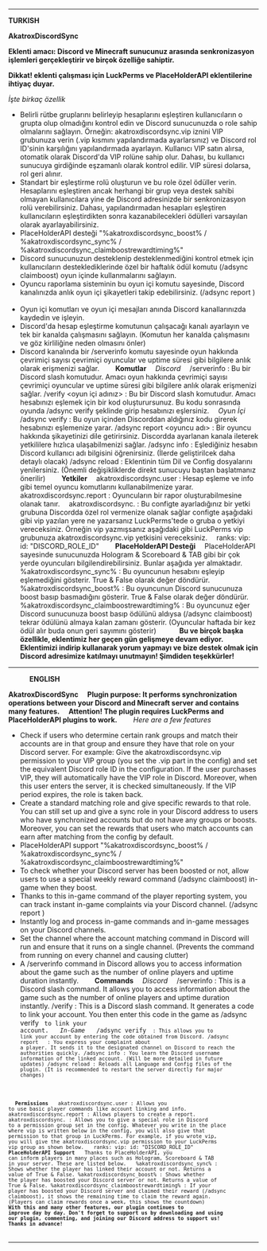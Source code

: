 ------------------------------------------------------------------------------------------------------------------------------------------------------------------------------------------------------------------------------------------------



**TURKISH**

**AkatroxDiscordSync**

**Eklenti amacı: Discord ve Minecraft sunucunuz arasında senkronizasyon işlemleri gerçekleştirir ve birçok özelliğe sahiptir.**

**Dikkat! eklenti çalışması için LuckPerms ve PlaceHolderAPI eklentilerine ihtiyaç duyar.**


_İşte birkaç özellik_
⠀
- Belirli rütbe gruplarını belirleyip hesaplarını eşleştiren kullanıcıların o grupta olup olmadığını kontrol edin ve Discord sunucunuzda o role sahip olmalarını sağlayın. Örneğin: akatroxdiscordsync.vip iznini VIP grubunuza verin (.vip kısmını yapılandırmada ayarlarsınız) ve Discord rol ID'sinin karşılığını yapılandırmada ayarlayın. Kullanıcı VIP satın alırsa, otomatik olarak Discord'da VIP rolüne sahip olur. Dahası, bu kullanıcı sunucuya girdiğinde eşzamanlı olarak kontrol edilir. VIP süresi dolarsa, rol geri alınır.
⠀
- Standart bir eşleştirme rolü oluşturun ve bu role özel ödüller verin. Hesaplarını eşleştiren ancak herhangi bir grup veya destek sahibi olmayan kullanıcılara yine de Discord adresinizde bir senkronizasyon rolü verebilirsiniz. Dahası, yapılandırmadan hesapları eşleştiren kullanıcıların eşleştirdikten sonra kazanabilecekleri ödülleri varsayılan olarak ayarlayabilirsiniz.
⠀
- PlaceHolderAPI desteği "%akatroxdiscordsync_boost% / %akatroxdiscordsync_sync% / %akatroxdiscordsync_claimboostrewardtiming%"
⠀
- Discord sunucunuzun desteklenip desteklenmediğini kontrol etmek için kullanıcıların desteklediklerinde özel bir haftalık ödül komutu (/adsync claimboost) oyun içinde kullanmalarını sağlayın.
⠀
- Oyuncu raporlama sisteminin bu oyun içi komutu sayesinde, Discord kanalınızda anlık oyun içi şikayetleri takip edebilirsiniz. (/adsync report <player> <reason>)
⠀
- Oyun içi komutları ve oyun içi mesajları anında Discord kanallarınızda kaydedin ve işleyin.
⠀
- Discord'da hesap eşleştirme komutunun çalışacağı kanalı ayarlayın ve tek bir kanalda çalışmasını sağlayın. (Komutun her kanalda çalışmasını ve göz kirliliğine neden olmasını önler)
⠀
- Discord kanalında bir /serverinfo komutu sayesinde oyun hakkında çevrimiçi sayısı çevrimiçi oyuncular ve uptime süresi gibi bilgilere anlık olarak erişmenizi sağlar.
⠀
⠀
**Komutlar**
⠀
_Discord_
⠀
/serverinfo : Bu bir Discord slash komutudur. Amacı oyun hakkında çevrimiçi sayısı çevrimiçi oyuncular ve uptime süresi gibi bilgilere anlık olarak erişmenizi sağlar.
/verify <oyun içi adınız> : Bu bir Discord slash komutudur. Amacı hesabınızı eşlemek için bir kod oluşturursunuz. Bu kodu sonrasında oyunda /adsync verify <kod> şeklinde girip hesabınızı eşlersiniz.
⠀
_Oyun İçi_
⠀
/adsync verify <kod> : Bu oyun içinden Discorddan aldığınız kodu girerek hesabınızı eşlemenize yarar.
/adsync report <oyuncu adı> <rapor sebebi> : Bir oyuncu hakkında şikayetinizi dile getirirsiniz. Discordda ayarlanan kanala ileterek yetkililere hızlıca ulaşabilmenizi sağlar.
/adsync info : Eşlediğiniz hesabın Discord kullanıcı adı bilgisini öğrenirsiniz. (İlerde geliştirilcek daha detaylı olacak)
/adsync reload : Eklentinin tüm Dil ve Config dosyalarını yenilersiniz. (Önemli değişikliklerde direkt sunucuyu baştan başlatmanız önerilir)
⠀
⠀
**Yetkiler**
⠀
akatroxdiscordsync.user : Hesap eşleme ve info gibi temel oyuncu komutlarını kullanabilmenize yarar.
akatroxdiscordsync.report : Oyuncuların bir rapor oluşturabilmesine olanak tanır.
⠀
akatroxdiscordsync.<perm> : Bu configte ayarladığınız bir yetki grubuna Discordda özel rol vermenize olanak sağlar configte aşağıdaki gibi vip yazılan yere ne yazarsanız LuckPerms'tede o gruba o yetkiyi vereceksiniz. Örneğin vip yazmışsanız aşağıdaki gibi
LuckPerms vip grubunuza akatroxdiscordsync.vip yetkisini vereceksiniz.
⠀
ranks:
  vip:
    id: "DISCORD_ROLE_ID"
⠀
⠀
**PlaceHolderAPI Desteği**
⠀
PlaceHolderAPI sayesinde sunucunuzda Hologram & Scoreboard & TAB gibi bir çok yerde oyuncuları bilgilendirebilirsiniz. Bunlar aşağıda yer almaktadır.
⠀
%akatroxdiscordsync_sync% : Bu oyuncunun hesabını eşleyip eşlemediğini gösterir. True & False olarak değer döndürür.
%akatroxdiscordsync_boost% : Bu oyuncunun Discord sunucunuza boost basıp basmadığını gösterir. True & False olarak değer döndürür.
%akatroxdiscordsync_claimboostrewardtiming% : Bu oyuncunuz eğer Discord sunucunuza boost basıp ödülünü aldıysa (/adsync claimboost) tekrar ödülünü almaya kalan zamanı gösterir. (Oyuncular haftada bir kez ödül alır buda onun geri sayımını gösterir)
⠀
⠀
⠀
**Bu ve birçok başka özellikle, eklentimiz her geçen gün gelişmeye devam ediyor. Eklentimizi indirip kullanarak yorum yapmayı ve bize destek olmak için Discord adresimize katılmayı unutmayın! Şimdiden teşekkürler!**
⠀
⠀
⠀

------------------------------------------------------------------------------------------------------------------------------------------------------------------------------------------------------------------------------------------------
⠀
⠀
⠀
**ENGLISH**

**AkatroxDiscordSync**
⠀
**Plugin purpose: It performs synchronization operations between your Discord and Minecraft server and contains many features.**
⠀
**Attention! The plugin requires LuckPerms and PlaceHolderAPI plugins to work.**
⠀
⠀
_Here are a few features_

- Check if users who determine certain rank groups and match their accounts are in that group and ensure they have that role on your Discord server. For example: Give the akatroxdiscordsync.vip permission to your VIP group (you set the .vip part in the config) and set the equivalent Discord role ID in the configuration. If the user purchases VIP, they will automatically have the VIP role in Discord. Moreover, when this user enters the server, it is checked simultaneously. If the VIP period expires, the role is taken back.
⠀
- Create a standard matching role and give specific rewards to that role. You can still set up and give a sync role in your Discord address to users who have synchronized accounts but do not have any groups or boosts. Moreover, you can set the rewards that users who match accounts can earn after matching from the config by default.
⠀
- PlaceHolderAPI support "%akatroxdiscordsync_boost% / %akatroxdiscordsync_sync% / %akatroxdiscordsync_claimboostrewardtiming%"
⠀
- To check whether your Discord server has been boosted or not, allow users to use a special weekly reward command (/adsync claimboost) in-game when they boost.
⠀
- Thanks to this in-game command of the player reporting system, you can track instant in-game complaints via your Discord channel. (/adsync report <player> <reason>)
⠀
- Instantly log and process in-game commands and in-game messages on your Discord channels.
⠀
- Set the channel where the account matching command in Discord will run and ensure that it runs on a single channel. (Prevents the command from running on every channel and causing clutter)
⠀
- A /serverinfo command in Discord allows you to access information about the game such as the number of online players and uptime duration instantly.
⠀
⠀
**Commands**
⠀
_Discord_
⠀
/serverinfo : This is a Discord slash command. It allows you to access information about the game such as the number of online players and uptime duration instantly.
/verify <your in-game name> : This is a Discord slash command. It generates a code to link your account. You then enter this code in the game as /adsync verify <code> to link your account.
⠀
_In-Game_
⠀
/adsync verify <code> : This allows you to link your account by entering the code obtained from Discord.
/adsync report <player name> <report reason> : You express your complaint about a player. It sends it to the designated channel on Discord to reach the authorities quickly.
/adsync info : You learn the Discord username information of the linked account. (Will be more detailed in future updates)
/adsync reload : Reloads all Language and Config files of the plugin. (It is recommended to restart the server directly for major changes)

⠀
**Permissions**
⠀
akatroxdiscordsync.user : Allows you to use basic player commands like account linking and info.
akatroxdiscordsync.report : Allows players to create a report.
⠀
akatroxdiscordsync.<perm> : Allows you to give a special role in Discord to a permission group set in the config. Whatever you write in the place where vip is written below in the config, you will also give that permission to that group in LuckPerms. For example, if you wrote vip, you will give the akatroxdiscordsync.vip permission to your LuckPerms vip group as shown below.
⠀
ranks:
vip:
id: "DISCORD_ROLE_ID"
⠀
⠀
**PlaceHolderAPI Support**
⠀
Thanks to PlaceHolderAPI, you can inform players in many places such as Hologram, Scoreboard & TAB in your server. These are listed below.
⠀
%akatroxdiscordsync_sync% : Shows whether the player has linked their account or not. Returns a value of True & False.
%akatroxdiscordsync_boost% : Shows whether the player has boosted your Discord server or not. Returns a value of True & False.
%akatroxdiscordsync_claimboostrewardtiming% : If your player has boosted your Discord server and claimed their reward (/adsync claimboost), it shows the remaining time to claim the reward again. (Players can claim rewards once a week, this shows the countdown)
⠀
⠀
⠀
**With this and many other features, our plugin continues to improve day by day. Don't forget to support us by downloading and using our plugin, commenting, and joining our Discord address to support us! Thanks in advance!**
⠀
⠀
⠀

------------------------------------------------------------------------------------------------------------------------------------------------------------------------------------------------------------------------------------------------
